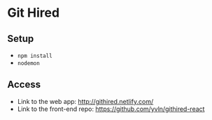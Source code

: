# Git Hired

## Setup
- ```npm install```
- ```nodemon```

## Access
- Link to the web app: http://githired.netlify.com/
- Link to the front-end repo: https://github.com/yvln/githired-react
